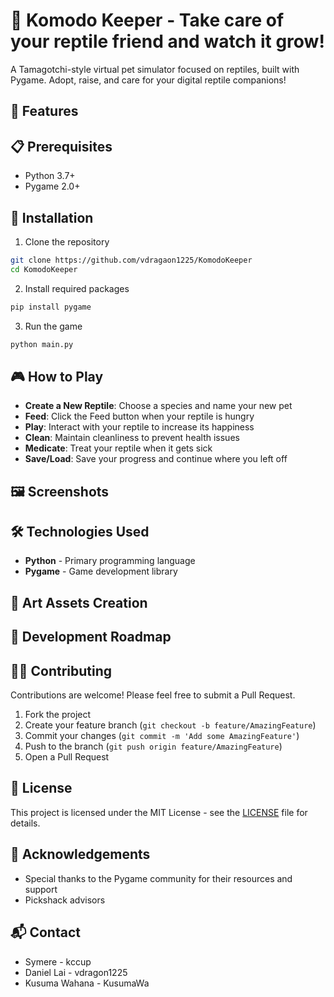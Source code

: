 # 🦎 Komodo Keeper - Take care of your reptile friend and watch it grow! 

A Tamagotchi-style virtual pet simulator focused on reptiles, built with Pygame. Adopt, raise, and care for your digital reptile companions!

## 🌟 Features



## 📋 Prerequisites

- Python 3.7+
- Pygame 2.0+

## 🚀 Installation

1. Clone the repository
```bash
git clone https://github.com/vdragaon1225/KomodoKeeper
cd KomodoKeeper
```

2. Install required packages
```bash
pip install pygame
```

3. Run the game
```bash
python main.py
```

## 🎮 How to Play

- **Create a New Reptile**: Choose a species and name your new pet
- **Feed**: Click the Feed button when your reptile is hungry
- **Play**: Interact with your reptile to increase its happiness
- **Clean**: Maintain cleanliness to prevent health issues
- **Medicate**: Treat your reptile when it gets sick
- **Save/Load**: Save your progress and continue where you left off

## 🖼️ Screenshots



## 🛠️ Technologies Used

- **Python** - Primary programming language
- **Pygame** - Game development library

## 🎨 Art Assets Creation

## 📝 Development Roadmap

## 👨‍💻 Contributing

Contributions are welcome! Please feel free to submit a Pull Request.

1. Fork the project
2. Create your feature branch (`git checkout -b feature/AmazingFeature`)
3. Commit your changes (`git commit -m 'Add some AmazingFeature'`)
4. Push to the branch (`git push origin feature/AmazingFeature`)
5. Open a Pull Request

## 📄 License

This project is licensed under the MIT License - see the [LICENSE](LICENSE) file for details.

## 🙏 Acknowledgements

- Special thanks to the Pygame community for their resources and support
- Pickshack advisors

## 📬 Contact

- Symere - kccup 
- Daniel Lai - vdragon1225
- Kusuma Wahana - KusumaWa
